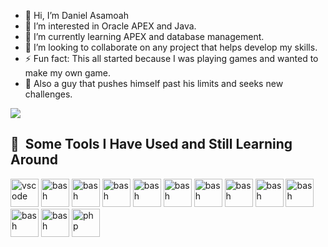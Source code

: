 - 👋 Hi, I’m Daniel Asamoah
- 👀 I’m interested in Oracle APEX and Java.
- 🌱 I’m currently learning APEX and database management.
- 💞️ I’m looking to collaborate on any project that helps develop my skills.
- ⚡ Fun fact: This all started because I was playing games and wanted to make my own game.
- 💯 Also a guy that pushes himself past his limits and seeks new challenges.

<!---
daniel-apexdev/daniel-apexdev is a ✨ special ✨ repository because its `README.md` (this file) appears on your GitHub profile.
You can click the Preview link to take a look at your changes.
--->
<img src="https://media.giphy.com/media/v1.Y2lkPTc5MGI3NjExM2FmbW55Nmd0Ym96ZHFyeDR0dDF4dGN5MXdicjZxZnVnM3I0NGozbSZlcD12MV9naWZzX3NlYXJjaCZjdD1n/rZdexojlQ1WcqXqSWO/giphy.gif"></img>


<h2> 🚀 &nbsp;Some Tools I Have Used and Still Learning Around</h2>
<p align="left">
<img src="https://cdn.jsdelivr.net/gh/devicons/devicon@latest/icons/java/java-original-wordmark.svg" alt="vscode" width="45" height="45"/>
<img src="https://cdn.jsdelivr.net/gh/devicons/devicon@latest/icons/javascript/javascript-original.svg" alt="bash" width="45" height="45"/>
<img src="https://cdn.jsdelivr.net/gh/devicons/devicon@latest/icons/html5/html5-original-wordmark.svg" alt="bash" width="45" height="45"/>
<img src="https://cdn.jsdelivr.net/gh/devicons/devicon@latest/icons/css3/css3-plain-wordmark.svg" alt="bash" width="45" height="45"/>
<img src="https://cdn.jsdelivr.net/gh/devicons/devicon@latest/icons/tailwindcss/tailwindcss-original-wordmark.svg" alt="bash" width="45" height="45"/>
<img src="https://cdn.jsdelivr.net/gh/devicons/devicon@latest/icons/oracle/oracle-original.svg" alt="bash" width="45" height="45"/>
<img src="https://cdn.jsdelivr.net/gh/devicons/devicon@latest/icons/sqldeveloper/sqldeveloper-original.svg" alt="bash" width="45" height="45"/>
<img src="https://cdn.jsdelivr.net/gh/devicons/devicon@latest/icons/mysql/mysql-original-wordmark.svg" alt="bash" width="45" height="45"/>
<img src="https://cdn.jsdelivr.net/gh/devicons/devicon@latest/icons/bootstrap/bootstrap-original-wordmark.svg" alt="bash" width="45" height="45"/>
<img src="https://cdn.jsdelivr.net/gh/devicons/devicon@latest/icons/cplusplus/cplusplus-original.svg" alt="bash" width="45" height="45"/>
<img src="https://cdn.jsdelivr.net/gh/devicons/devicon@latest/icons/react/react-original-wordmark.svg" alt="bash" width="45" height="45"/>
<img src="https://cdn.jsdelivr.net/gh/devicons/devicon@latest/icons/netbeans/netbeans-original.svg" alt="bash" width="45" height="45"/>
<img src="https://cdn.jsdelivr.net/gh/devicons/devicon@latest/icons/blender/blender-original.svg" alt="php" width="45" height="45"/>
</p>


